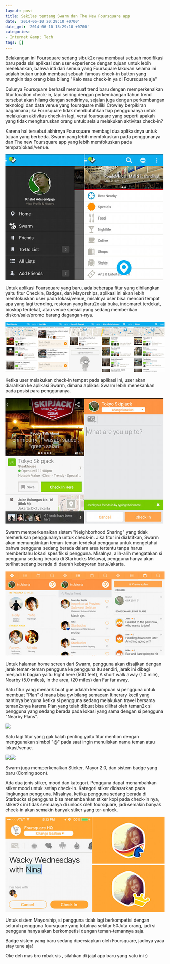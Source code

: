 ```yaml
---
layout: post
title: Sekilas tentang Swarm dan The New Foursquare app
date: '2014-06-10 20:29:10 +0700'
date_gmt: '2014-06-10 13:29:10 +0700'
categories:
- Internet &amp; Tech
tags: []
---
```

Belakangan ini Foursquare sedang sibuk2x nya membuat sebuah modifikasi baru pada sisi aplikasi dan user experience dengan tujuan untuk lebih menekankan, bahwa inti dari semua yang Foursquare lakukan selama ini adalah bukan untuk membuat sebuah famous check-in button yang mungkin tiap orang bisa bilang "Kalo mau check-in ya di Foursquare aja"

Dulunya Foursquare berhasil membuat trend baru dengan memperkenalkan fitur location check-in, tapi seiring dengan perkembangan tahun trend tersebut akan hilang dengan sendirinya, sejalan juga dengan perkembangan teknologi dan data venue yang foursquare miliki Crowley berpikiran bagaimana jika Foursquare tidak membutuhkan tiap penggunanya untuk melakukan aktivitas check-in lagi, versi foursquare yang seperti apakah yang tidak mengharuskan orang untuk selalu melakukan aktivitas check-in?

Karena hal tersebut akhirnya Foursquare membagi dua aplikasinya untuk tujuan yang berbeda. Swarm yang lebih memfokuskan pada penggunanya dan The new Foursquare app yang lebih memfokuskan pada tempat/lokasi/venue.

[![fs_1](/images/fs_1.jpg)](/images/fs_1.jpg)

Untuk aplikasi Foursquare yang baru, ada beberapa fitur yang dihilangkan yaitu fitur Checkin, Badges, dan Mayorships, aplikasi ini akan lebih memfokuskan user pada lokasi/venue, misalnya user bisa mencari tempat apa yang lagi trending, restoran yang baru2x aja buka, indomaret terdekat, bioskop terdekat, atau venue spesial yang sedang memberikan diskon/sale/promo barang dagangan-nya.

[![fs_2](/images/fs_2.jpg)](/images/fs_2.jpg)

Ketika user melakukan check-in tempat pada aplikasi ini, user akan diarahkan ke aplikasi Swarm, dimana aplikasi Swarm lebih menekankan pada posisi para penggunanya.

[![fs_3](/images/fs_3.jpg)](/images/fs_3.jpg)

Swarm memperkenalkan sistem "Neighborhood Sharing" yang tidak memerlukan penggunanya untuk check-in. Jika fitur ini diaktifkan, Swarm akan memungkinkan teman-teman terdekat pengguna untuk mengetahui bahwa pengguna sedang berada dalam area tertentu tanpa harus memberitahu lokasi spesifik si pengguna. Misalnya, alih-alih mengatakan si pengguna sedang berada di Starbucks Melawai, pengguna hanya akan terlihat sedang berada di daerah kebayoran baru/Jakarta.

[![fs_4](/images/fs_4.jpg)](/images/fs_4.jpg)

 Untuk halaman home screen dari Swarm, pengguna akan disajikan dengan jarak teman-teman pengguna ke pengguna itu sendiri, jarak ini dibagi menjadi 6 bagian yaitu Right here (500 feet), A short walk away (1.0 mile), Nearby (5.0 miles), In the area, (20 miles) dan Far far away.

Satu fitur yang menarik buat gue adalah kemampuan si pengguna untuk membuat "Plan" dimana bisa gw bilang semacam Itinerary kecil yang nantinya berguna ketika si pengguna sedang melakukan travel bersama teman2xnya karena Plan yang telah dibuat bisa dilihat oleh teman2x si pengguna yang sedang berada pada lokasi yang sama dengan si pengguna "Nearby Plans".

![](http://media.tumblr.com/83aa376a646623562f0acc06071e0e15/tumblr_inline_n5kl4bv0Pv1qzxhga.png)

Satu lagi fitur yang gak kalah penting yaitu fitur mention dengan menggunakan simbol "@" pada saat ingin menuliskan nama teman atau lokasi/venue.

![](https://support.foursquare.com/hc/en-us/article_attachments/200680994/Screen_Shot_2014-05-14_at_7.06.41_PM.png)![](https://support.foursquare.com/hc/en-us/article_attachments/200681014/Screen_Shot_2014-05-14_at_7.06.51_PM.png)

Swarm juga memperkenalkan Sticker, Mayor 2.0, dan sistem badge yang baru (Coming soon).

Ada dua jenis stiker, mood dan kategori. Pengguna dapat menambahkan stiker mood untuk setiap check-in. Kategori stiker didasarkan pada lingkungan pengguna. Misalnya, ketika pengguna sedang berada di Starbucks si pengguna bisa menambahkan stiker kopi pada check-in nya, stiker2x ini tidak semuanya di unlock oleh foursquare, jadi semakin banyak check-in akan semakin banyak stiker yang ter-unlock.

[![fs_6](/images/fs_6.jpg)](/images/fs_6.jpg)

Untuk sistem Mayorship, si pengguna tidak lagi berkompetisi dengan seluruh pengguna foursquare yang totalnya sekitar 50Juta orang, jadi si pengguna hanya akan berkompetisi dengan teman-temannya saja.

Badge sistem yang baru sedang dipersiapkan oleh Foursquare, jadinya yaaa stay tune aja!

Oke deh mas bro mbak sis , silahkan di jajal app baru yang satu ini :)